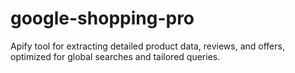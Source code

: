 # google-shopping-pro
Apify tool for extracting detailed product data, reviews, and offers, optimized for global searches and tailored queries.
